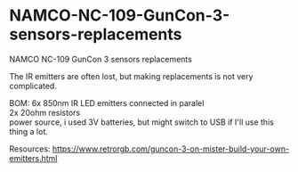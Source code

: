# NAMCO-NC-109-GunCon-3-sensors-replacements
NAMCO NC-109 GunCon 3 sensors replacements

The IR emitters are often lost, but making replacements is not very complicated. 

BOM:
6x 850nm IR LED emitters connected in paralel  
2x 20ohm resistors  
power source, i used 3V batteries, but might switch to USB if I'll use this thing a lot.   



Resources:
https://www.retrorgb.com/guncon-3-on-mister-build-your-own-emitters.html  
